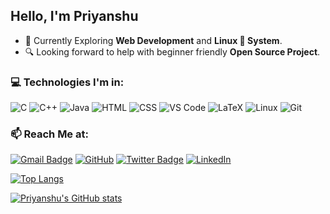 
## Hello, I'm Priyanshu

<!-- - :man_student: Diploma in CS from [Central Calcutta Polytechnic](https://en.wikipedia.org/wiki/Central_Calcutta_Polytechnic). -->
- :telescope: Currently Exploring **Web Development** and **Linux 🐧 System**.
- 🔍 Looking forward to help with beginner friendly **Open Source Project**.

<!-- ### :open_file_folder: Projects:
- [Storydeck](https://github.com/Team-Storydeck/storydeck) - An Open-Source and Cross-platform App to listen, collect and download Audio Stories :headphones: [Work in Progress]
<!-- <p align=center><a href="https://github.com/Team-Storydeck/storydeck">
<img alt="Storydeck" src="./assets/storydeck_480px.png" hight=90px width=90px >
</p> --> 

### :computer: Technologies I'm in:

![C](http://img.shields.io/badge/-C-3776AB?style=square&logo=c&logoColor=d8e3e7) ![C++](http://img.shields.io/badge/-C++-3776AB?style=square&logo=c&logoColor=d8e3e7) ![Java](http://img.shields.io/badge/-Java-eeebdd?style=square&logo=Java&logoColor=d44000) ![HTML](https://img.shields.io/badge/-HTML5-%23F7DF1C?style=square&logo=html5&logoColor=ccffbd&color=310b0b) ![CSS](https://img.shields.io/badge/-CSS3-%23F7DF1C?style=square&logo=css3&logoColor=51c4d3&color=2b4f60) ![VS Code](http://img.shields.io/badge/-VS%20Code-007ACC?style=square&logo=visual-studio-code&logoColor=ffffff) ![LaTeX](http://img.shields.io/badge/-LaTeX-008080?style=square&logo=latex&logoColor=ffffff) ![Linux](http://img.shields.io/badge/-Linux-0d335d?style=square&logo=Linux&logoColor=white) ![Git](http://img.shields.io/badge/-Git-383e56?style=square&logo=git&logoColor=ffffff)

### :mailbox: Reach Me at:

[![Gmail Badge](https://img.shields.io/badge/-priyanshumaitra@gmail.com-c14438?style=flat-square&logo=Gmail&logoColor=white&link=mailto:priyanshumaitra@gmail.com)](mailto:priyanshumaitra@gmail.com) [![GitHub](https://img.shields.io/badge/-priyanshumaitra-132c33?style=flat-square&logo=github&logoColor=white&link=https://github.com/priyanshumaitra)](https://github.com/priyanshumaitra)<!-- [![Telegram](https://img.shields.io/badge/-priyanshumaitra-b2deec?style=flat-square&logo=telegram&logoColor=white&link=https://t.me/PriyanshuMaitra)](https://t.me/PriyanshuMaitra) --> [![Twitter Badge](https://img.shields.io/badge/-priyanshumaitra-1ca0f1?style=flat-square&logo=twitter&logoColor=white&link=https://twitter.com/priyanshumaitra)](https://twitter.com/priyanshumaitra) [![LinkedIn](https://img.shields.io/badge/-priyanshumaitra-0061a8?style=flat-square&logo=linkedin&logoColor=white&link=https://linkedin.com/in/priyanshumaitra)](https://linkedin.com/in/priyanshumaitra)

<!-- ### :earth_asia: I'm also here:
 [![Codepen Badge](https://img.shields.io/badge/-priyanshumaitra-132c33?style=flat-square&logo=codepen&logoColor=white&link=https://codepen.io/priyanshumaitra)](https://codepen.io/priyanshumaitra) -->



[![Top Langs](https://github-readme-stats.vercel.app/api/top-langs/?username=priyanshumaitra&layout=compact&langs_count=8)](https://github.com/anuraghazra/github-readme-stats)

[![Priyanshu's GitHub stats](https://github-readme-stats.vercel.app/api?username=priyanshumaitra&theme=codeSTACKr&show_icons=true&count_private=true)](https://github.com/priyanshumaitra/github-readme-stats)
